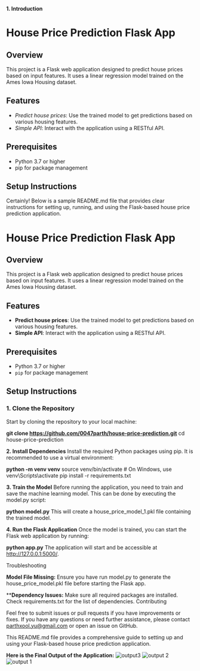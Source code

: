 
**1. Introduction**
# House Price Prediction Flask App

## Overview

This project is a Flask web application designed to predict house prices based on input features. It uses a linear regression model trained on the Ames Iowa Housing dataset.

## Features

- *Predict house prices*: Use the trained model to get predictions based on various housing features.
- *Simple API*: Interact with the application using a RESTful API.

## Prerequisites

- Python 3.7 or higher
- pip for package management

## Setup Instructions

Certainly! Below is a sample README.md file that provides clear instructions for setting up, running, and using the Flask-based house price prediction application.


# House Price Prediction Flask App

## Overview

This project is a Flask web application designed to predict house prices based on input features. It uses a linear regression model trained on the Ames Iowa Housing dataset.

## Features

- **Predict house prices**: Use the trained model to get predictions based on various housing features.
- **Simple API**: Interact with the application using a RESTful API.

## Prerequisites

- Python 3.7 or higher
- `pip` for package management

## Setup Instructions

### 1. Clone the Repository

Start by cloning the repository to your local machine:

**git clone https://github.com/0047parth/house-price-prediction.git**
cd house-price-prediction

**2. Install Dependencies**
Install the required Python packages using pip. It is recommended to use a virtual environment:

**python -m venv venv**
source venv/bin/activate  # On Windows, use venv\Scripts\activate
pip install -r requirements.txt

**3. Train the Model**
Before running the application, you need to train and save the machine learning model. This can be done by executing the model.py script:

**python model.py**
This will create a house_price_model_1.pkl file containing the trained model.

**4. Run the Flask Application**
Once the model is trained, you can start the Flask web application by running:

**python app.py**
The application will start and be accessible at http://127.0.0.1:5000/.

Troubleshooting

**Model File Missing:** Ensure you have run model.py to generate the house_price_model.pkl file before starting the Flask app.

****Dependency Issues:** Make sure all required packages are installed. Check requirements.txt for the list of dependencies.
Contributing

Feel free to submit issues or pull requests if you have improvements or fixes.
If you have any questions or need further assistance, please contact parthxool.yu@gmail.com or open an issue on GitHub.

This README.md file provides a comprehensive guide to setting up and using your Flask-based house price prediction application.

**Here is the Final Output of the Application:**
![output3](https://github.com/user-attachments/assets/53d15de1-3d85-45d7-b72d-4b06b31f3b2c)
![output 2](https://github.com/user-attachments/assets/921e6f2f-f163-486b-ab72-417d10d1f4e8)
![output 1](https://github.com/user-attachments/assets/6c70e90c-65fd-480d-a3b1-3eed0d952e61)
